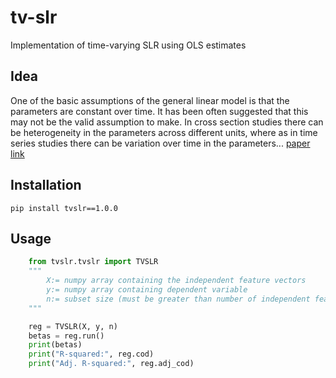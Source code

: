 # tv-slr
Implementation of time-varying SLR using OLS estimates

## Idea
One of the basic assumptions of the general linear model is that the parameters are constant over time. It has been often suggested that this may not be the valid assumption to make. In cross section studies there can be heterogeneity in the parameters across different units, where as in time series studies there can be variation over time in the parameters...
[paper link](https://www.researchgate.net/publication/348422809_TIME_VARYING_ESTIMATION_OF_REGRESSION_MODEL_USING_OLS_ESTIMATES)

## Installation
    pip install tvslr==1.0.0

## Usage
```python
    from tvslr.tvslr import TVSLR
    """
        X:= numpy array containing the independent feature vectors
        y:= numpy array containing dependent variable
        n:= subset size (must be greater than number of independent features including intercept variable)
    """

    reg = TVSLR(X, y, n)
    betas = reg.run()
    print(betas)
    print("R-squared:", reg.cod)
    print("Adj. R-squared:", reg.adj_cod)
```
